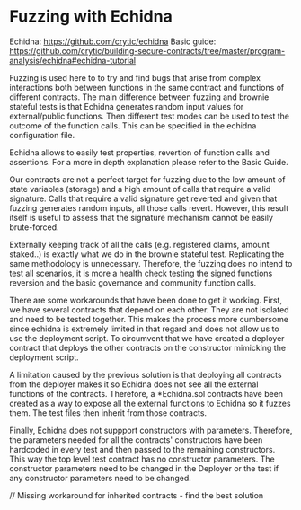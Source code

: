 # Fuzzing with Echidna

Echidna: https://github.com/crytic/echidna
Basic guide: https://github.com/crytic/building-secure-contracts/tree/master/program-analysis/echidna#echidna-tutorial

Fuzzing is used here to to try and find bugs that arise from complex interactions both between functions in the same contract and functions of different contracts. The main difference between fuzzing and brownie stateful tests is that Echidna generates random input values for external/public functions. Then different test modes can be used to test the outcome of the function calls. This can be specified in the echidna configuration file.

Echidna allows to easily test properties, revertion of function calls and assertions. For a more in depth explanation please refer to the Basic Guide.

Our contracts are not a perfect target for fuzzing due to the low amount of state variables (storage) and a high amount of calls that require a valid signature. Calls that require a valid signature get reverted and given that fuzzing generates random inputs, all those calls revert. However, this result itself is useful to assess that the signature mechanism cannot be easily brute-forced.

Externally keeping track of all the calls (e.g. registered claims, amount staked..) is exactly what we do in the brownie stateful test. Replicating the same methodology is unnecessary. Therefore, the fuzzing does no intend to test all scenarios, it is more a health check testing the signed functions reversion and the basic governance and community function calls.

There are some workarounds that have been done to get it working. First, we have several contracts that depend on each other. They are not isolated and need to be tested together. This makes the process more cumbersome since echidna is extremely limited in that regard and does not allow us to use the deployment script. To circumvent that we have created a deployer contract that deploys the other contracts on the constructor mimicking the deployment script.

A limitation caused by the previous solution is that deploying all contracts from the deployer makes it so Echidna does not see all the external functions of the contracts. Therefore, a *Echidna.sol contracts have been created as a way to expose all the external functions to Echidna so it fuzzes them. The test files then inherit from those contracts.

Finally, Echidna does not suppport constructors with parameters. Therefore, the parameters needed for all the contracts' constructors have been hardcoded in every test and then passed to the remaining constructors. This way the top level test contract has no constructor parameters. The constructor parameters need to be changed in the Deployer or the test if any constructor parameters need to be changed.

// Missing workaround for inherited contracts - find the best solution